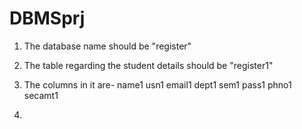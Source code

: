 # DBMSprj


1) The database name should be "register"
2) The table regarding the student details should be "register1"
3) The columns in it are- 
    name1
    usn1
    email1
    dept1
    sem1
    pass1
    phno1
    secamt1
    
4)


